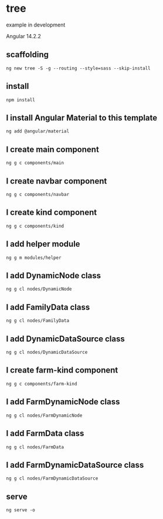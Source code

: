 # tree

example in development

Angular 14.2.2

## scaffolding

```shell
ng new tree -S -g --routing --style=sass --skip-install
```

## install

```shell
npm install
```

## I install Angular Material to this template

```shell
ng add @angular/material
```

## I create main component

```shell
ng g c components/main
```

## I create navbar component

```shell
ng g c components/navbar
```

## I create kind component

```shell
ng g c components/kind
```

## I add helper module

```shell
ng g m modules/helper
```

## I add DynamicNode class

```shell
ng g cl nodes/DynamicNode
```

## I add FamilyData class

```shell
ng g cl nodes/FamilyData
```

## I add DynamicDataSource class

```shell
ng g cl nodes/DynamicDataSource
```

## I create farm-kind component

```shell
ng g c components/farm-kind
```

## I add FarmDynamicNode class

```shell
ng g cl nodes/FarmDynamicNode
```

## I add FarmData class

```shell
ng g cl nodes/FarmData
```

## I add FarmDynamicDataSource class

```shell
ng g cl nodes/FarmDynamicDataSource
```

## serve

```shell
ng serve -o
```
